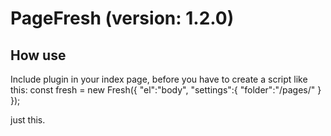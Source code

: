 # PageFresh (version: 1.2.0)

## How use

Include plugin in your index page, before you have to create a script like this:
const fresh = new Fresh({
    "el":"body",
    "settings":{
        "folder":"/pages/"
    }
});

just this.